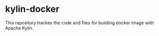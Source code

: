 # kylin-docker
This repository trackes the code and files for building docker image with Apache Kylin.

